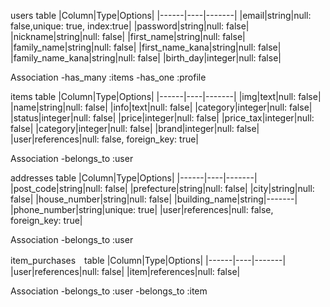 users  table
|Column|Type|Options|
|------|----|-------|
|email|string|null: false,unique: true, index:true|
|password|string|null: false|
|nickname|string|null: false|
|first_name|string|null: false|
|family_name|string|null: false|
|first_name_kana|string|null: false|
|family_name_kana|string|null: false|
|birth_day|integer|null: false|

Association
-has_many :items
-has_one :profile

items table
|Column|Type|Options|
|------|----|-------|
|img|text|null: false|
|name|string|null: false|
|info|text|null: false|
|category|integer|null: false|
|status|integer|null: false|
|price|integer|null: false|
|price_tax|integer|null: false|
|category|integer|null: false|
|brand|integer|null: false|
|user|references|null: false, foreign_key: true|

Association
-belongs_to :user

addresses table
|Column|Type|Options|
|------|----|-------|
|post_code|string|null: false|
|prefecture|string|null: false|
|city|string|null: false|
|house_number|string|null: false|
|building_name|string|-------|
|phone_number|string|unique: true|
|user|references|null: false, foreign_key: true|

Association
-belongs_to :user

item_purchases　table
|Column|Type|Options|
|------|----|-------|
|user|references|null: false|
|item|references|null: false|

Association
-belongs_to :user
-belongs_to :item